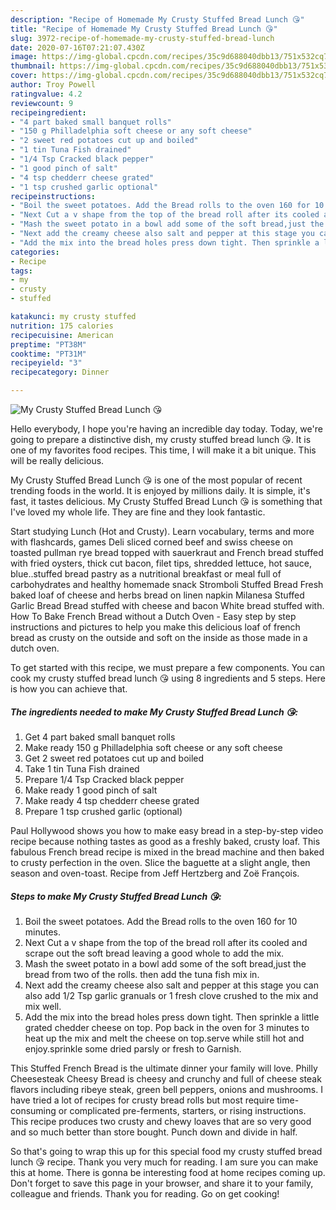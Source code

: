 ```yaml
---
description: "Recipe of Homemade My Crusty Stuffed Bread Lunch 😘"
title: "Recipe of Homemade My Crusty Stuffed Bread Lunch 😘"
slug: 3972-recipe-of-homemade-my-crusty-stuffed-bread-lunch
date: 2020-07-16T07:21:07.430Z
image: https://img-global.cpcdn.com/recipes/35c9d688040dbb13/751x532cq70/my-crusty-stuffed-bread-lunch-😘-recipe-main-photo.jpg
thumbnail: https://img-global.cpcdn.com/recipes/35c9d688040dbb13/751x532cq70/my-crusty-stuffed-bread-lunch-😘-recipe-main-photo.jpg
cover: https://img-global.cpcdn.com/recipes/35c9d688040dbb13/751x532cq70/my-crusty-stuffed-bread-lunch-😘-recipe-main-photo.jpg
author: Troy Powell
ratingvalue: 4.2
reviewcount: 9
recipeingredient:
- "4 part baked small banquet rolls"
- "150 g Philladelphia soft cheese or any soft cheese"
- "2 sweet red potatoes cut up and boiled"
- "1 tin Tuna Fish drained"
- "1/4 Tsp Cracked black pepper"
- "1 good pinch of salt"
- "4 tsp chedderr cheese grated"
- "1 tsp crushed garlic optional"
recipeinstructions:
- "Boil the sweet potatoes. Add the Bread rolls to the oven 160 for 10 minutes."
- "Next Cut a v shape from the top of the bread roll after its cooled and scrape out the soft bread leaving a good whole to add the mix."
- "Mash the sweet potato in a bowl add some of the soft bread,just the bread from two of the rolls. then add the tuna fish mix in."
- "Next add the creamy cheese also salt and pepper at this stage you can also add 1/2 Tsp garlic granuals or 1 fresh clove crushed to the mix and mix well."
- "Add the mix into the bread holes press down tight. Then sprinkle a little grated chedder cheese on top. Pop back in the oven for 3 minutes to heat up the mix and melt the cheese on top.serve while still hot and enjoy.sprinkle some dried parsly or fresh to Garnish."
categories:
- Recipe
tags:
- my
- crusty
- stuffed

katakunci: my crusty stuffed 
nutrition: 175 calories
recipecuisine: American
preptime: "PT38M"
cooktime: "PT31M"
recipeyield: "3"
recipecategory: Dinner

---
```



![My Crusty Stuffed Bread Lunch 😘](https://img-global.cpcdn.com/recipes/35c9d688040dbb13/751x532cq70/my-crusty-stuffed-bread-lunch-😘-recipe-main-photo.jpg)

Hello everybody, I hope you're having an incredible day today. Today, we're going to prepare a distinctive dish, my crusty stuffed bread lunch 😘. It is one of my favorites food recipes. This time, I will make it a bit unique. This will be really delicious.

My Crusty Stuffed Bread Lunch 😘 is one of the most popular of recent trending foods in the world. It is enjoyed by millions daily. It is simple, it's fast, it tastes delicious. My Crusty Stuffed Bread Lunch 😘 is something that I've loved my whole life. They are fine and they look fantastic.

Start studying Lunch (Hot and Crusty). Learn vocabulary, terms and more with flashcards, games Deli sliced corned beef and swiss cheese on toasted pullman rye bread topped with sauerkraut and French bread stuffed with fried oysters, thick cut bacon, filet tips, shredded lettuce, hot sauce, blue..stuffed bread pastry as a nutritional breakfast or meal full of carbohydrates and healthy homemade snack Stromboli Stuffed Bread Fresh baked loaf of cheese and herbs bread on linen napkin Milanesa Stuffed Garlic Bread Bread stuffed with cheese and bacon White bread stuffed with. How To Bake French Bread without a Dutch Oven - Easy step by step instructions and pictures to help you make this delicious loaf of french bread as crusty on the outside and soft on the inside as those made in a dutch oven.


To get started with this recipe, we must prepare a few components. You can cook my crusty stuffed bread lunch 😘 using 8 ingredients and 5 steps. Here is how you can achieve that.

<!--inarticleads1-->

##### The ingredients needed to make My Crusty Stuffed Bread Lunch 😘:

1. Get 4 part baked small banquet rolls
1. Make ready 150 g Philladelphia soft cheese or any soft cheese
1. Get 2 sweet red potatoes cut up and boiled
1. Take 1 tin Tuna Fish drained
1. Prepare 1/4 Tsp Cracked black pepper
1. Make ready 1 good pinch of salt
1. Make ready 4 tsp chedderr cheese grated
1. Prepare 1 tsp crushed garlic (optional)


Paul Hollywood shows you how to make easy bread in a step-by-step video recipe because nothing tastes as good as a freshly baked, crusty loaf. This fabulous French bread recipe is mixed in the bread machine and then baked to crusty perfection in the oven. Slice the baguette at a slight angle, then season and oven-toast. Recipe from Jeff Hertzberg and Zoë François. 

<!--inarticleads2-->

##### Steps to make My Crusty Stuffed Bread Lunch 😘:

1. Boil the sweet potatoes. Add the Bread rolls to the oven 160 for 10 minutes.
1. Next Cut a v shape from the top of the bread roll after its cooled and scrape out the soft bread leaving a good whole to add the mix.
1. Mash the sweet potato in a bowl add some of the soft bread,just the bread from two of the rolls. then add the tuna fish mix in.
1. Next add the creamy cheese also salt and pepper at this stage you can also add 1/2 Tsp garlic granuals or 1 fresh clove crushed to the mix and mix well.
1. Add the mix into the bread holes press down tight. Then sprinkle a little grated chedder cheese on top. Pop back in the oven for 3 minutes to heat up the mix and melt the cheese on top.serve while still hot and enjoy.sprinkle some dried parsly or fresh to Garnish.


This Stuffed French Bread is the ultimate dinner your family will love. Philly Cheesesteak Cheesy Bread is cheesy and crunchy and full of cheese steak flavors including ribeye steak, green bell peppers, onions and mushrooms. I have tried a lot of recipes for crusty bread rolls but most require time-consuming or complicated pre-ferments, starters, or rising instructions. This recipe produces two crusty and chewy loaves that are so very good and so much better than store bought. Punch down and divide in half. 

So that's going to wrap this up for this special food my crusty stuffed bread lunch 😘 recipe. Thank you very much for reading. I am sure you can make this at home. There is gonna be interesting food at home recipes coming up. Don't forget to save this page in your browser, and share it to your family, colleague and friends. Thank you for reading. Go on get cooking!
